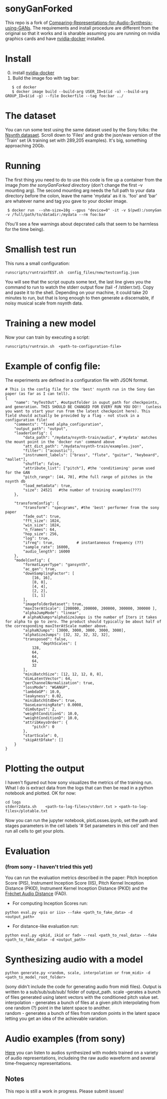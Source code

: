 # sonyGanForked
This repo is a fork of [Comparing-Representations-for-Audio-Synthesis-using-GANs](https://github.com/SonyCSLParis/Comparing-Representations-for-Audio-Synthesis-using-GANs).  The requirements and install procedure are different from the original so that it works and is sharable assuming you are running on nvidia graphics cards and have [nvidia-docker](https://github.com/NVIDIA/nvidia-docker)  installed.
# Install
0) install [nvidia-docker](https://github.com/NVIDIA/nvidia-docker)
1) Build the image foo with tag bar:
```
   $ cd docker
   $ docker image build --build-arg USER_ID=$(id -u) --build-arg GROUP_ID=$(id -g) --file Dockerfile --tag foo:bar ../
```


# The dataset
You can run some test using the same dataset used by the Sony folks:  the [Nsynth datasaet](https://magenta.tensorflow.org/datasets/nsynth). Scroll down to 'Files' and grab the json/wav version of the 'Train' set (A training set with 289,205 examples). It's big, something approaching 20Gb.

# Running
The first thing you need to do to use this code is fire up a container from the image *from the sonyGanForked directory* (don't change the first -v mounting arg). The second mounting arg needs the full path to your data directory before the colon, leave the name 'mydata' as it is. 'foo' and 'bar' are whatever name and tag you gave to your docker image.
```
 $ docker run  --shm-size=10g --gpus "device=0" -it -v $(pwd):/sonyGan -v /full/path/to/datadir:/mydata --rm foo:bar
```
(You'll see a few warnings about depcrated calls that seem to be harmless for the time being). 

# Smallish test run
This runs a small configuration:
```
runscripts/runtrainTEST.sh  config_files/new/testconfig.json
```
You will see that the script ouputs some text, the last line gives you the command to run to watch the stderr output flow (tail -f <logfile>/stderr.txt). Copy and paste it to the shell. 
Depending on your machine, it could take 20 minutes to run, but that is long enough to then generate a discernable, if noisy musical scale from nsynth data. 

# Training a new model
Now your can train by executing a script:
```
runscripts/runtrain.sh  <path-to-configuration-file>
```
# Example of config file:
The experiments are defined in a configuration file with JSON format.
```
# This is the config file for the 'best' nsynth run in the Sony Gan paper (as far as I can tell). 
{
    "name": "myTestOut", #outputfolder in ouput_path for checkpoints, and generation. THIS SHOULD BE CHANGED FOR EVERY RUN YOU DO!!  (unless you want to start your run from the latest checkpoint here). This field should actually be provided by a flag - not stuck in a configuration file!
    "comments": "fixed alpha_configuration",
    "output_path": "output",
    "loaderConfig": {
        "data_path": "/mydata/nsynth-train/audio", #'mydata' matches the mount point in the 'docker run' command above
        "att_dict_path": "/mydata/nsynth-train/examples.json",
        "filter": ["acoustic"],
        "instrument_labels": ["brass", "flute", "guitar", "keyboard", "mallet"],
        "shuffle": false,
        "attribute_list": ["pitch"], #the 'conditioning' param used for the GAN
        "pitch_range": [44, 70], #the full range of pitches in the nsynth db
        "load_metadata": true,
        "size": 24521   #the number of training examples(???)
    },
        
    "transformConfig": {
		"transform": "specgrams", #the 'best' performer from the sony paper
        "fade_out": true,
        "fft_size": 1024,
        "win_size": 1024,
        "n_frames": 64,
        "hop_size": 256,
        "log": true,
        "ifreq": true,          # instantaneous frequency (??)
        "sample_rate": 16000,
        "audio_length": 16000
    },
    "modelConfig": {
        "formatLayerType": "gansynth",
        "ac_gan": true,
        "downSamplingFactor": [
            [16, 16],
            [8, 8],
            [4, 4],
            [2, 2],
            [1, 1]
        ],
        "imagefolderDataset": true,
        "maxIterAtScale": [200000, 200000, 200000, 300000, 300000 ],
        "alphaJumpMode": "linear",
        # alphaNJumps*alphaSizeJumps is the number of Iters it takes for alpha to go to zero. The product should typically be about half of the corresponding maxIterAtScale number above.
        "alphaNJumps": [3000, 3000, 3000, 3000, 3000],
        "alphaSizeJumps": [32, 32, 32, 32, 32],
        "transposed": false,
                "depthScales": [ 
            128,
            64,
            64,
            64,
            32
        ],
        "miniBatchSize": [12, 12, 12, 8, 8],
        "dimLatentVector": 64,
        "perChannelNormalization": true,
        "lossMode": "WGANGP",
        "lambdaGP": 10.0,
        "leakyness": 0.02,
        "miniBatchStdDev": true,
        "baseLearningRate": 0.0008,
        "dimOutput": 2,
        "weightConditionG": 10.0,
        "weightConditionD": 10.0,
        "attribKeysOrder": {
            "pitch": 0
        },
        "startScale": 0,
        "skipAttDfake": []
    }
}

```

# Plotting the output
I haven't figured out how sony visualizes the metrics of the training run. What I do is extract data from the logs that can then be read in a python notebook and plotted. OK for now:
```
cd logs
stderr2data.sh    <path-to-log-files>/stderr.txt > <path-to-log-files>/plotable.txt
```
Now you can run the jupyter notebook, plotLosses.ipynb, set the path and stages parameters in the cell labels '# Set parameters in this cell' and then run all cells to get your plots. 

# Evaluation 
### (from sony - I haven't tried this yet)
You can run the evaluation metrics described in the paper: Pitch Inception Score (PIS), Instrument Inception Score (IIS), Pitch Kernel Inception Distance (PKID), Instrument Kernel Inception Distance (PKID) and the [Fréchet Audio Distance](https://arxiv.org/abs/1812.08466) (FAD).

* For computing Inception Scores run:
```
python eval.py <pis or iis> --fake <path_to_fake_data> -d <output_path>
```

* For distance-like evaluation run:
```
python eval.py <pkid, ikid or fad> --real <path_to_real_data> --fake <path_to_fake_data> -d <output_path>
```

# Synthesizing audio with a model
```
python generate.py <random, scale, interpolation or from_midi> -d <path_to_model_root_folder>
```
(sony didn't include the code for generating audio from midi files). 
Output is written to a sub/sub/sub/sub/ folder of output_path.
scale -gerates a bunch of files generated using latent vectors with the conditioned pitch value set.  
interpolation - generates a bunch of files at a given pitch interpolating from one random (?) point in the latent space to another.   
random - generates a bunch of files from random points in the latent space letting you get an idea of the achievable variation. 


# Audio examples (from sony)
[Here](https://sites.google.com/view/audio-synthesis-with-gans/p%C3%A1gina-principal) you can listen to audios synthesized with models trained on a variety of audio representations, includeing the raw audio waveform and several time-frequency representations.
## Notes
This repo is still a work in progress. Please submit issues!
